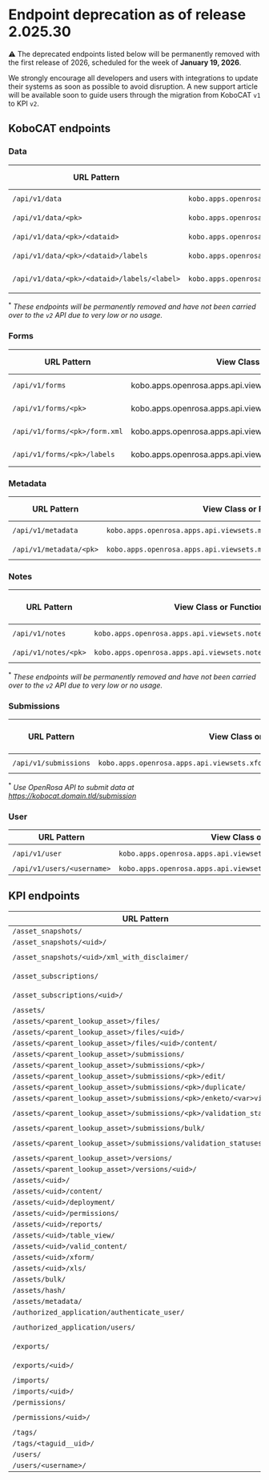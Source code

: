 # Endpoint deprecation as of release 2.025.30

⚠️ The deprecated endpoints listed below will be permanently removed with the first release of 2026, scheduled for the week of **January 19, 2026**.

We strongly encourage all developers and users with integrations to update their systems as soon as possible to avoid disruption.
A new support article will be available soon to guide users through the migration from KoboCAT `v1` to KPI `v2`.

## KoboCAT endpoints

### Data

URL Pattern | View Class or Function                                           | View Name | Equivalent KPI `v2` Endpoint
-- |------------------------------------------------------------------| -- | --
`/api/v1/data` | `kobo.apps.openrosa.apps.api.viewsets.data_viewset.DataViewSet` | `data-list` | `/api/v2/assets/`
`/api/v1/data/<pk>` | `kobo.apps.openrosa.apps.api.viewsets.data_viewset.DataViewSet` | `data-list` | `/api/v2/assets/<parent_lookup_asset>/data/`
`/api/v1/data/<pk>/<dataid>` | `kobo.apps.openrosa.apps.api.viewsets.data_viewset.DataViewSet` | `data-detail` | `/api/v2/assets/<parent_lookup_asset>/data/<pk>/`
`/api/v1/data/<pk>/<dataid>/labels` | `kobo.apps.openrosa.apps.api.viewsets.data_viewset.DataViewSet` | `data-labels` | None<sup>*</sup>
`/api/v1/data/<pk>/<dataid>/labels/<label>` | `kobo.apps.openrosa.apps.api.viewsets.data_viewset.DataViewSet` | `data-labels-extra` | None<sup>*</sup>

<sup>*</sup> _These endpoints will be permanently removed and have not been carried over to the `v2` API due to very low or no usage._

### Forms

URL Pattern | View Class or Function                                           | View Name | Equivalent KPI `v2` Endpoint
-- |------------------------------------------------------------------| -- | --
`/api/v1/forms` | 	kobo.apps.openrosa.apps.api.viewsets.xform_viewset.XFormViewSet | xform-list | `/api/v2/assets/`
`/api/v1/forms/<pk>` | kobo.apps.openrosa.apps.api.viewsets.xform_viewset.XFormViewSet  | form-detail | `/api/v2/assets/<uid>/`
`/api/v1/forms/<pk>/form.xml` | kobo.apps.openrosa.apps.api.viewsets.xform_viewset.XFormViewSet  | xform-form | `/api/v2/assets/<uid>.xml`
`/api/v1/forms/<pk>/labels` | kobo.apps.openrosa.apps.api.viewsets.xform_viewset.XFormViewSet  | xform-labels | `/api/v2/assets/<uid>/`


### Metadata

URL Pattern | View Class or Function                                           | View Name | Equivalent KPI `v2` Endpoint
-- |------------------------------------------------------------------| -- | --
`/api/v1/metadata` | `kobo.apps.openrosa.apps.api.viewsets.metadata_viewset.MetaDataViewSet` | `metadata-list` | `/api/v2/assets/<parent_lookup_asset>/files/`
`/api/v1/metadata/<pk>` | `kobo.apps.openrosa.apps.api.viewsets.metadata_viewset.MetaDataViewSet` | `metadata-detail` | `/api/v2/assets/<parent_lookup_asset>/files/<uid>/`


### Notes

URL Pattern | View Class or Function                                           | View Name | Equivalent KPI `v2` Endpoint
-- |------------------------------------------------------------------| -- | --
`/api/v1/notes` | `kobo.apps.openrosa.apps.api.viewsets.note_viewset.NoteViewSet` | `notes-list` | None<sup>*</sup>
`/api/v1/notes/<pk>` | `kobo.apps.openrosa.apps.api.viewsets.note_viewset.NoteViewSet` | `notes-detail` | None<sup>*</sup>

<sup>*</sup> _These endpoints will be permanently removed and have not been carried over to the `v2` API due to very low or no usage._

### Submissions
URL Pattern | View Class or Function                                           | View Name | Equivalent KPI `v2` Endpoint
-- |------------------------------------------------------------------| -- | --
`/api/v1/submissions` | `kobo.apps.openrosa.apps.api.viewsets.xform_submission_api.XFormSubmissionApi` | `submissions-list` | None<sup>*</sup>

<sup>*</sup> _Use OpenRosa API to submit data at https://kobocat.domain.tld/submission_

### User

URL Pattern | View Class or Function                                           | View Name | KPI `v2` endpoint
-- |------------------------------------------------------------------| -- | --
`/api/v1/user` | `kobo.apps.openrosa.apps.api.viewsets.connect_viewset.ConnectViewSet` | `userprofile-list` | `/me/`
`/api/v1/users/<username>` | `kobo.apps.openrosa.apps.api.viewsets.user.UserViewSet` | `user-detail` | `/api/v2/users/<username>/`


## KPI endpoints

URL Pattern | View Class or Function                                              | View Name | KPI `v2` endpoint
-- |---------------------------------------------------------------------| -- |----------------------------------------------------------------------
`/asset_snapshots/` | `kpi.views.v1.asset_snapshot.AssetSnapshotViewSet`                  | `assetsnapshot-list` | `/api/v2/asset_snapshots/`
`/asset_snapshots/<uid>/` | `kpi.views.v1.asset_snapshot.AssetSnapshotViewSet`                  | `assetsnapshot-detail` | `/api/v2/asset_snapshots/<uid>/`
`/asset_snapshots/<uid>/xml_with_disclaimer/` | `kpi.views.v1.asset_snapshot.AssetSnapshotViewSet`                  | `assetsnapshot-xml-with-disclaimer` | `/api/v2/asset_snapshots/<uid>/xml_with_disclaimer/`
`/asset_subscriptions/` | `kpi.views.v1.user_asset_subscription.UserAssetSubscriptionViewSet` | `userassetsubscription-list` | `/api/v2/asset_subscriptions/`
`/asset_subscriptions/<uid>/` | `kpi.views.v1.user_asset_subscription.UserAssetSubscriptionViewSet` | `userassetsubscription-detail` | `/api/v2/asset_subscriptions/<uid>/`
`/assets/` | `kpi.views.v1.asset.AssetViewSet`                                   | `asset-list` | `/api/v2/assets/`
`/assets/<parent_lookup_asset>/files/` | `kpi.views.v1.asset_file.AssetFileViewSet`                          | `asset-file-list` | `/api/v2/assets/<parent_lookup_asset>/files/`
`/assets/<parent_lookup_asset>/files/<uid>/` | `kpi.views.v1.asset_file.AssetFileViewSet`                          | `asset-file-detail` | `/api/v2/assets/<parent_lookup_asset>/files/<uid>/`
`/assets/<parent_lookup_asset>/files/<uid>/content/` | `kpi.views.v1.asset_file.AssetFileViewSet`                          | `asset-file-content` | `/api/v2/assets/<parent_lookup_asset>/files/<uid>/content/`
`/assets/<parent_lookup_asset>/submissions/` | `kpi.views.v1.submission.SubmissionViewSet`                         | `submission-list` | `/api/v2/assets/<parent_lookup_asset>/data/`
`/assets/<parent_lookup_asset>/submissions/<pk>/` | `kpi.views.v1.submission.SubmissionViewSet`                         | `submission-detail` | `/api/v2/assets/<parent_lookup_asset>/data/<pk>/`
`/assets/<parent_lookup_asset>/submissions/<pk>/edit/` | `kpi.views.v1.submission.SubmissionViewSet`                          | `submission-enketo-edit` | `/api/v2/assets/<parent_lookup_asset>/data/<pk>/enketo/edit/`
`/assets/<parent_lookup_asset>/submissions/<pk>/duplicate/` | `kpi.views.v1.submission.SubmissionViewSet`                         | `submission-duplicate` | `/api/v2/assets/<parent_lookup_asset>/data/<pk>/duplicate/`
`/assets/<parent_lookup_asset>/submissions/<pk>/enketo/<var>view/` | `kpi.views.v1.submission.SubmissionViewSet`                         | `submission-enketo-view` | `/api/v2/assets/<parent_lookup_asset>/data/<pk>/enketo/<var>view/`
`/assets/<parent_lookup_asset>/submissions/<pk>/validation_status/` | `kpi.views.v1.submission.SubmissionViewSet`                         | `submission-validation-status` | `/api/v2/assets/<parent_lookup_asset>/data/<pk>/validation_status/`
`/assets/<parent_lookup_asset>/submissions/bulk/` | `kpi.views.v1.submission.SubmissionViewSet`                         | `submission-bulk` | `/api/v2/assets/<parent_lookup_asset>/data/bulk/`
`/assets/<parent_lookup_asset>/submissions/validation_statuses/` | `kpi.views.v1.submission.SubmissionViewSet`                         | `submission-validation-statuses` | `/api/v2/assets/<parent_lookup_asset>/data/validation_statuses/`
`/assets/<parent_lookup_asset>/versions/` | `kpi.views.v1.asset_version.AssetVersionViewSet`                    | `asset-version-list` | `/api/v2/assets/<parent_lookup_asset>/versions/`
`/assets/<parent_lookup_asset>/versions/<uid>/` | `kpi.views.v1.asset_version.AssetVersionViewSet`                    | `asset-version-detail` | `/api/v2/assets/<parent_lookup_asset>/versions/<uid>/`
`/assets/<uid>/` | `kpi.views.v1.asset.AssetViewSet`                                   | `asset-detail` | `/api/v2/assets/<uid>/`
`/assets/<uid>/content/` | `kpi.views.v1.asset.AssetViewSet`                                   | `asset-content` | `/api/v2/assets/<uid>/content/`
`/assets/<uid>/deployment/` | `kpi.views.v1.asset.AssetViewSet`                                   | `asset-deployment` | `/api/v2/assets/<uid>/deployment/`
`/assets/<uid>/permissions/` | `kpi.views.v1.asset.AssetViewSet`                                   | `asset-permissions` | `/api/v2/assets/<uid>/permissions/`
`/assets/<uid>/reports/` | `kpi.views.v1.asset.AssetViewSet`                                   | `asset-reports` | `/api/v2/assets/<uid>/reports/`
`/assets/<uid>/table_view/` | `kpi.views.v1.asset.AssetViewSet`                                   | `asset-table-view` | `/api/v2/assets/<uid>/table_view/`
`/assets/<uid>/valid_content/` | `kpi.views.v1.asset.AssetViewSet`                                   | `asset-valid-content` | `/api/v2/assets/<uid>/valid_content/`
`/assets/<uid>/xform/` | `kpi.views.v1.asset.AssetViewSet`                                   | `asset-xform` | `/api/v2/assets/<uid>/xform/`
`/assets/<uid>/xls/` | `kpi.views.v1.asset.AssetViewSet`                                   | `asset-xls` | `/api/v2/assets/<uid>/xls/`
`/assets/bulk/` | `kpi.views.v1.asset.AssetViewSet`                                   | `asset-bulk` | `/api/v2/assets/bulk/`
`/assets/hash/` | `kpi.views.v1.asset.AssetViewSet`                                   | `asset-hash` | `/api/v2/assets/hash/`
`/assets/metadata/` | `kpi.views.v1.asset.AssetViewSet`                                   | `asset-metadata` | `/api/v2/assets/metadata/`
`/authorized_application/authenticate_user/` | `kpi.views.authorized_application_authenticate_user` | `authenticate_user` | `/api/v2/assets/authorized_application/authenticate_user/`
`/authorized_application/users/` | `kpi.views.v1.authorized_application_user.AuthorizedApplicationUserViewSet` | `authorized_applications-list` | `/api/v2/assets/authorized_application/authenticate_user/`
`/exports/` | `kpi.views.v1.export_task.ExportTaskViewSet`                        | `submissionexporttask-list` | `/api/v2/assets/<parent_lookup_asset>/exports/`
`/exports/<uid>/` | `kpi.views.v1.export_task.ExportTaskViewSet`                        | `submissionexporttask-detail` | `/api/v2/assets/<parent_lookup_asset>/exports/<uid>/`
`/imports/` | `kpi.views.v1.import_task.ImportTaskViewSet`                        | `importtask-list` | `/api/v2/imports/`
`/imports/<uid>/` | `kpi.views.v1.import_task.ImportTaskViewSet`                        | `importtask-detail` | `/api/v2/imports/<uid>/`
`/permissions/` | `kpi.views.v1.object_permission.ObjectPermissionViewSet`            | `objectpermission-list` | `/api/v2/assets/<parent_lookup_asset>/permission-assignments/`
`/permissions/<uid>/` | `kpi.views.v1.object_permission.ObjectPermissionViewSet`            | `objectpermission-detail` | `/api/v2/assets/<parent_lookup_asset>/permission-assignments/<uid>/`
`/tags/` | `kpi.views.v1.tag.TagViewSet`                                       | `tag-list` | `/api/v2/tags/`
`/tags/<taguid__uid>/` | `kpi.views.v1.tag.TagViewSet`                                       | `tag-detail` | `/api/v2/tags/<taguid__uid>/`
`/users/` | `kpi.views.v1.user.UserViewSet`                                     | `user-kpi-list` | `/api/v2/users/`
`/users/<username>/` | `kpi.views.v1.user.UserViewSet`                                     | `user-kpi-detail` | `/api/v2/users/<username>/`
